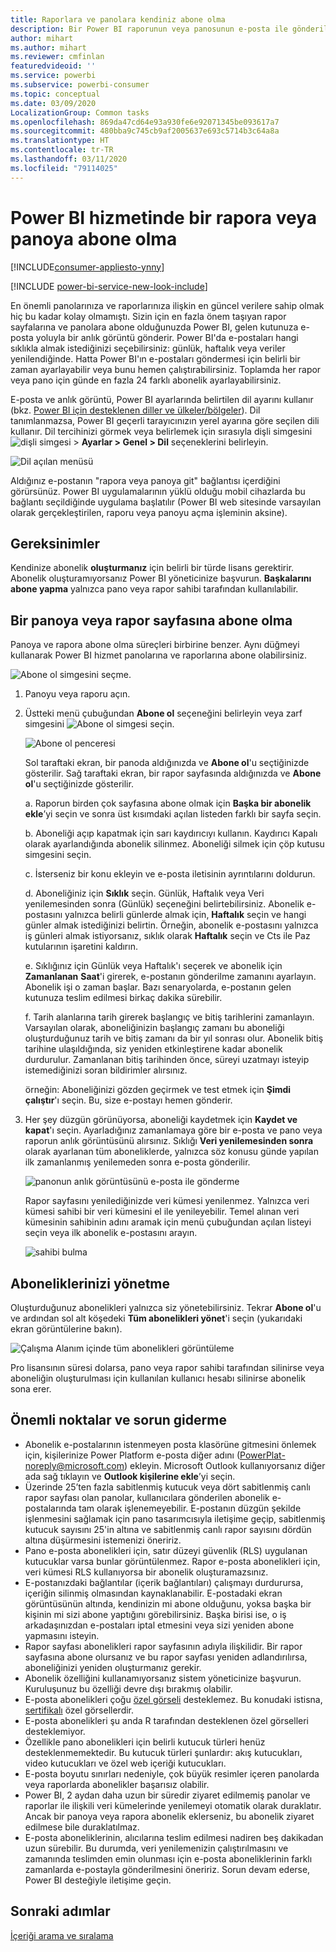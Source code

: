 ```yaml
---
title: Raporlara ve panolara kendiniz abone olma
description: Bir Power BI raporunun veya panosunun e-posta ile gönderilen bir anlık görüntüsüne abone olmayı öğrenin.
author: mihart
ms.author: mihart
ms.reviewer: cmfinlan
featuredvideoid: ''
ms.service: powerbi
ms.subservice: powerbi-consumer
ms.topic: conceptual
ms.date: 03/09/2020
LocalizationGroup: Common tasks
ms.openlocfilehash: 869da47cd64e93a930fe6e92071345be093617a7
ms.sourcegitcommit: 480bba9c745cb9af2005637e693c5714b3c64a8a
ms.translationtype: HT
ms.contentlocale: tr-TR
ms.lasthandoff: 03/11/2020
ms.locfileid: "79114025"
---
```

# <a name="subscribe-to-a-report-or-dashboard-in-the-power-bi-service"></a>Power BI hizmetinde bir rapora veya panoya abone olma 

[!INCLUDE[consumer-appliesto-ynny](../includes/consumer-appliesto-ynny.md)]

[!INCLUDE [power-bi-service-new-look-include](../includes/power-bi-service-new-look-include.md)]

En önemli panolarınıza ve raporlarınıza ilişkin en güncel verilere sahip olmak hiç bu kadar kolay olmamıştı. Sizin için en fazla önem taşıyan rapor sayfalarına ve panolara abone olduğunuzda Power BI, gelen kutunuza e-posta yoluyla bir anlık görüntü gönderir. Power BI'da e-postaları hangi sıklıkla almak istediğinizi seçebilirsiniz: günlük, haftalık veya veriler yenilendiğinde. Hatta Power BI'ın e-postaları göndermesi için belirli bir zaman ayarlayabilir veya bunu hemen çalıştırabilirsiniz.  Toplamda her rapor veya pano için günde en fazla 24 farklı abonelik ayarlayabilirsiniz.  

E-posta ve anlık görüntü, Power BI ayarlarında belirtilen dil ayarını kullanır (bkz. [Power BI için desteklenen diller ve ülkeler/bölgeler](../supported-languages-countries-regions.md)). Dil tanımlanmazsa, Power BI geçerli tarayıcınızın yerel ayarına göre seçilen dili kullanır. Dil tercihinizi görmek veya belirlemek için sırasıyla dişli simgesini ![dişli simgesi](./media/end-user-subscribe/power-bi-settings-icon.png) > **Ayarlar > Genel > Dil** seçeneklerini belirleyin. 

![Dil açılan menüsü](./media/end-user-subscribe/power-bi-language.png)

Aldığınız e-postanın "rapora veya panoya git" bağlantısı içerdiğini görürsünüz. Power BI uygulamalarının yüklü olduğu mobil cihazlarda bu bağlantı seçildiğinde uygulama başlatılır (Power BI web sitesinde varsayılan olarak gerçekleştirilen, raporu veya panoyu açma işleminin aksine).


## <a name="requirements"></a>Gereksinimler
Kendinize abonelik **oluşturmanız** için belirli bir türde lisans gerektirir. Abonelik oluşturamıyorsanız Power BI yöneticinize başvurun. **Başkalarını abone yapma** yalnızca pano veya rapor sahibi tarafından kullanılabilir. 

## <a name="subscribe-to-a-dashboard-or-a-report-page"></a>Bir panoya veya rapor sayfasına abone olma
Panoya ve rapora abone olma süreçleri birbirine benzer. Aynı düğmeyi kullanarak Power BI hizmet panolarına ve raporlarına abone olabilirsiniz.
 
![Abone ol simgesini seçme](./media/end-user-subscribe/power-bi-subscribe.png).

1. Panoyu veya raporu açın.
2. Üstteki menü çubuğundan **Abone ol** seçeneğini belirleyin veya zarf simgesini ![Abone ol simgesi](./media/end-user-subscribe/power-bi-icon-envelope.png) seçin.
   


   ![Abone ol penceresi](./media/end-user-subscribe/power-bi-emails-numbered.png)
    
    Sol taraftaki ekran, bir panoda aldığınızda ve **Abone ol**'u seçtiğinizde gösterilir. Sağ taraftaki ekran, bir rapor sayfasında aldığınızda ve **Abone ol**'u seçtiğinizde gösterilir. 
    
    a. Raporun birden çok sayfasına abone olmak için **Başka bir abonelik ekle**’yi seçin ve sonra üst kısımdaki açılan listeden farklı bir sayfa seçin.

    b. Aboneliği açıp kapatmak için sarı kaydırıcıyı kullanın.  Kaydırıcı Kapalı olarak ayarlandığında abonelik silinmez. Aboneliği silmek için çöp kutusu simgesini seçin.

    c. İsterseniz bir konu ekleyin ve e-posta iletisinin ayrıntılarını doldurun. 

    d. Aboneliğiniz için **Sıklık** seçin.  Günlük, Haftalık veya Veri yenilemesinden sonra (Günlük) seçeneğini belirtebilirsiniz.  Abonelik e-postasını yalnızca belirli günlerde almak için, **Haftalık** seçin ve hangi günler almak istediğinizi belirtin.  Örneğin, abonelik e-postasını yalnızca iş günleri almak istiyorsanız, sıklık olarak **Haftalık** seçin ve Cts ile Paz kutularının işaretini kaldırın.   

    e. Sıklığınız için Günlük veya Haftalık'ı seçerek ve abonelik için **Zamanlanan** **Saat**'i girerek, e-postanın gönderilme zamanını ayarlayın.  Abonelik işi o zaman başlar. Bazı senaryolarda, e-postanın gelen kutunuza teslim edilmesi birkaç dakika sürebilir.    

    f. Tarih alanlarına tarih girerek başlangıç ve bitiş tarihlerini zamanlayın. Varsayılan olarak, aboneliğinizin başlangıç zamanı bu aboneliği oluşturduğunuz tarih ve bitiş zamanı da bir yıl sonrası olur. Abonelik bitiş tarihine ulaşıldığında, siz yeniden etkinleştirene kadar abonelik durdurulur.  Zamanlanan bitiş tarihinden önce, süreyi uzatmayı isteyip istemediğinizi soran bildirimler alırsınız.     

    örneğin: Aboneliğinizi gözden geçirmek ve test etmek için **Şimdi çalıştır**'ı seçin.  Bu, size e-postayı hemen gönderir. 

3. Her şey düzgün görünüyorsa, aboneliği kaydetmek için **Kaydet ve kapat**'ı seçin. Ayarladığınız zamanlamaya göre bir e-posta ve pano veya raporun anlık görüntüsünü alırsınız. Sıklığı **Veri yenilemesinden sonra** olarak ayarlanan tüm aboneliklerde, yalnızca söz konusu günde yapılan ilk zamanlanmış yenilemeden sonra e-posta gönderilir.
   
   ![panonun anlık görüntüsünü e-posta ile gönderme](media/end-user-subscribe/power-bi-email.png)
   
    Rapor sayfasını yenilediğinizde veri kümesi yenilenmez. Yalnızca veri kümesi sahibi bir veri kümesini el ile yenileyebilir. Temel alınan veri kümesinin sahibinin adını aramak için menü çubuğundan açılan listeyi seçin veya ilk abonelik e-postasını arayın.
   
    ![sahibi bulma](./media/end-user-subscribe/power-bi-owner.png)


## <a name="manage-your-subscriptions"></a>Aboneliklerinizi yönetme
Oluşturduğunuz abonelikleri yalnızca siz yönetebilirsiniz. Tekrar **Abone ol**'u ve ardından sol alt köşedeki **Tüm abonelikleri yönet**'i seçin (yukarıdaki ekran görüntülerine bakın). 

![Çalışma Alanım içinde tüm abonelikleri görüntüleme](./media/end-user-subscribe/power-bi-manage-subscriptions.png)

Pro lisansının süresi dolarsa, pano veya rapor sahibi tarafından silinirse veya aboneliğin oluşturulması için kullanılan kullanıcı hesabı silinirse abonelik sona erer.

## <a name="considerations-and-troubleshooting"></a>Önemli noktalar ve sorun giderme
* Abonelik e-postalarının istenmeyen posta klasörüne gitmesini önlemek için, kişilerinize Power Platform e-posta diğer adını (PowerPlat-noreply@microsoft.com) ekleyin. Microsoft Outlook kullanıyorsanız diğer ada sağ tıklayın ve **Outlook kişilerine ekle**’yi seçin. 
* Üzerinde 25’ten fazla sabitlenmiş kutucuk veya dört sabitlenmiş canlı rapor sayfası olan panolar, kullanıcılara gönderilen abonelik e-postalarında tam olarak işlenemeyebilir. E-postanın düzgün şekilde işlenmesini sağlamak için pano tasarımcısıyla iletişime geçip, sabitlenmiş kutucuk sayısını 25'in altına ve sabitlenmiş canlı rapor sayısını dördün altına düşürmesini istemenizi öneririz.  
* Pano e-posta abonelikleri için, satır düzeyi güvenlik (RLS) uygulanan kutucuklar varsa bunlar görüntülenmez.  Rapor e-posta abonelikleri için, veri kümesi RLS kullanıyorsa bir abonelik oluşturamazsınız.
* E-postanızdaki bağlantılar (içerik bağlantıları) çalışmayı durdurursa, içeriğin silinmiş olmasından kaynaklanabilir. E-postadaki ekran görüntüsünün altında, kendinizin mi abone olduğunu, yoksa başka bir kişinin mi sizi abone yaptığını görebilirsiniz. Başka birisi ise, o iş arkadaşınızdan e-postaları iptal etmesini veya sizi yeniden abone yapmasını isteyin.
* Rapor sayfası abonelikleri rapor sayfasının adıyla ilişkilidir. Bir rapor sayfasına abone olursanız ve bu rapor sayfası yeniden adlandırılırsa, aboneliğinizi yeniden oluşturmanız gerekir.
* Abonelik özelliğini kullanamıyorsanız sistem yöneticinize başvurun. Kuruluşunuz bu özelliği devre dışı bırakmış olabilir.  
* E-posta abonelikleri çoğu [özel görseli](../developer/power-bi-custom-visuals.md) desteklemez.  Bu konudaki istisna, [sertifikalı](../developer/power-bi-custom-visuals-certified.md) özel görsellerdir.  
* E-posta abonelikleri şu anda R tarafından desteklenen özel görselleri desteklemiyor.  
* Özellikle pano abonelikleri için belirli kutucuk türleri henüz desteklenmemektedir.  Bu kutucuk türleri şunlardır: akış kutucukları, video kutucukları ve özel web içeriği kutucukları.     
* E-posta boyutu sınırları nedeniyle, çok büyük resimler içeren panolarda veya raporlarda abonelikler başarısız olabilir.    
* Power BI, 2 aydan daha uzun bir süredir ziyaret edilmemiş panolar ve raporlar ile ilişkili veri kümelerinde yenilemeyi otomatik olarak duraklatır.  Ancak bir panoya veya rapora abonelik eklerseniz, bu abonelik ziyaret edilmese bile duraklatılmaz.
* E-posta aboneliklerinin, alıcılarına teslim edilmesi nadiren beş dakikadan uzun sürebilir.  Bu durumda, veri yenilemenizin çalıştırılmasını ve zamanında teslimden emin olunması için e-posta aboneliklerinin farklı zamanlarda e-postayla gönderilmesini öneririz.  Sorun devam ederse, Power BI desteğiyle iletişime geçin.

## <a name="next-steps"></a>Sonraki adımlar

[İçeriği arama ve sıralama](end-user-search-sort.md)
